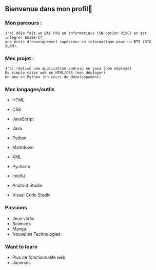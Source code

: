 ## Bienvenue dans mon profil👋

  ### Mon parcours :
    J'ai déja fait un BAC PRO en informatique (SN option RISC) et est intégrer ESIEE-IT,
    une école d'enseignement supèrieur en informatique pour un BTS (SIO SLAM). 
  
  ### Mes projet :
    J'ai réalisé une application android en java (non déployé)
    De simple sites web en HTML/CSS (non déployer) 
    Un uno en Python (en cours de développement)
  ### Mes langages/outils
   - HTML
   - CSS
   - JavaScript
   - Java
   - Python
   - Markdown
   - XML
   
   - Pycharm
   - IntelliJ
   - Android Studio
   - Visual Code Studio
   
   ### Passions
   - Jeux vidéo
   - Sciences
   - Manga
   - Nouvelles Technologies
   
   ### Want to learn
   - Plus de fonctionnalité web
   - Japonais
  
